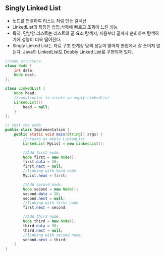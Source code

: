 ## Singly Linked List

- 노드를 연결하여 리스트 처럼 만든 컬렉션
- LinkedList의 특징인 삽입,삭제에 빠르고 조회에 느린 성능
- 특히, 단방향 리스트는 리스트의 끝 요소 탐색시, 처음부터 끝까지 순회하며 탐색하기에 성능이 더욱 떨어진다.
- Singly Linked List는 자료 구조 한계상 탐색 성능이 떨어져 현업에서 잘 쓰이지 않는다.
  Java의 LinkedList도 Doubly Linked List로 구현되어 있다.

```JAVA
//node structure
class Node {
	int data;
	Node next;
};

class LinkedList {
	Node head;
	//constructor to create an empty LinkedList
	LinkedList(){
		head = null;
	}
};

// test the code 
public class Implementation {
	public static void main(String[] args) {
		//create an empty LinkedList 
		LinkedList MyList = new LinkedList();

		//Add first node.
		Node first = new Node();
		first.data = 10;
		first.next = null;
		//linking with head node
		MyList.head = first;

		//Add second node.
		Node second = new Node();
		second.data = 20;
		second.next = null;
		//linking with first node
		first.next = second;

		//Add third node.
		Node third = new Node();
		third.data = 30;
		third.next = null;
		//linking with second node
		second.next = third;
	}
}
```